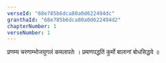 ```yaml
---
verseId: "68e785b6dca80a0d622494dc"
granthaId: "68e785b6dca80a0d622494d2"
chapterNumber: 1
verseNumber: 1
---
```


प्रणम्य चरणाम्भोजयुगलं कमलापतेः ।
प्रमाणपद्धतिं कुर्मो बालानां बोधसिद्धये ॥
